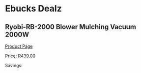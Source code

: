 
# Ebucks Dealz
## Ryobi-RB-2000 Blower Mulching Vacuum 2000W
[Product Page](https://www.ebucks.com/web/shop/productSelected.do?prodId=1220099142&catId=363410833)

Price: R439.00

Savings: 


	